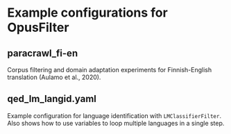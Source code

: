 # Example configurations for OpusFilter

## paracrawl_fi-en

Corpus filtering and domain adaptation experiments for Finnish-English
translation (Aulamo et al., 2020).

## qed_lm_langid.yaml

Example configuration for language identification with
`LMClassifierFilter`. Also shows how to use variables to loop multiple
languages in a single step.
